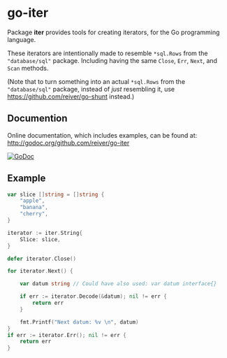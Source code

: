 # go-iter

Package **iter** provides tools for creating iterators, for the Go programming language.

These iterators are intentionally made to resemble `*sql.Rows` from the `"database/sql"` package.
Including having the same `Close`, `Err`, `Next`, and `Scan` methods.

(Note that to turn something into an actual `*sql.Rows` from the `"database/sql"` package,
instead of _just_ resembling it, use https://github.com/reiver/go-shunt instead.)


## Documention

Online documentation, which includes examples, can be found at: http://godoc.org/github.com/reiver/go-iter

[![GoDoc](https://godoc.org/github.com/reiver/go-iter?status.svg)](https://godoc.org/github.com/reiver/go-iter)


## Example

```go
var slice []string = []string {
	"apple",
	"banana",
	"cherry",
}

iterator := iter.String{
	Slice: slice,
}

defer iterator.Close()

for iterator.Next() {

	var datum string // Could have also used: var datum interface{}

	if err := iterator.Decode(&datum); nil != err {
		return err
	}

	fmt.Printf("Next datum: %v \n", datum)
}
if err := iterator.Err(); nil != err {
	return err
}
```
